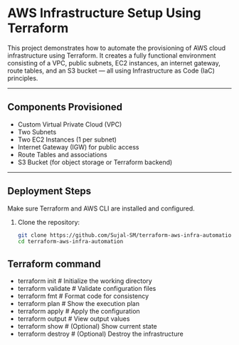 # AWS Infrastructure Setup Using Terraform

This project demonstrates how to automate the provisioning of AWS cloud infrastructure using Terraform. It creates a fully functional environment consisting of a VPC, public subnets, EC2 instances, an internet gateway, route tables, and an S3 bucket — all using Infrastructure as Code (IaC) principles.

---

## Components Provisioned

- Custom Virtual Private Cloud (VPC) 
- Two Subnets 
- Two EC2 Instances (1 per subnet)  
- Internet Gateway (IGW) for public access  
- Route Tables and associations  
- S3 Bucket (for object storage or Terraform backend)  

---

## Deployment Steps

Make sure Terraform and AWS CLI are installed and configured.

1. Clone the repository:

   ```bash
   git clone https://github.com/Sujal-SM/terraform-aws-infra-automation.git
   cd terraform-aws-infra-automation


## Terraform command

- terraform init         # Initialize the working directory
- terraform validate     # Validate configuration files
- terraform fmt          # Format code for consistency
- terraform plan         # Show the execution plan
- terraform apply        # Apply the configuration
- terraform output       # View output values
- terraform show         # (Optional) Show current state
- terraform destroy      # (Optional) Destroy the infrastructure



